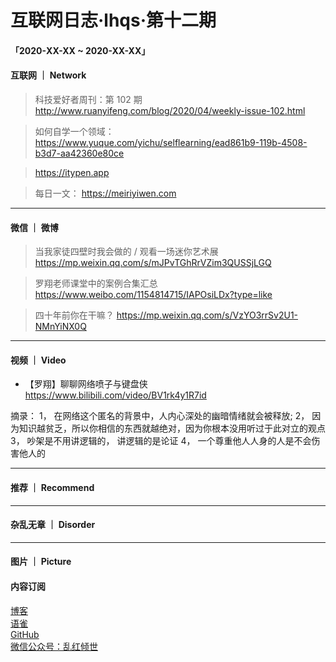 # 互联网日志·lhqs·第十二期


#### 「2020-XX-XX ~ 2020-XX-XX」


#### 互联网 ｜ Network

> 科技爱好者周刊：第 102 期 http://www.ruanyifeng.com/blog/2020/04/weekly-issue-102.html

> 如何自学一个领域： https://www.yuque.com/yichu/selflearning/ead861b9-119b-4508-b3d7-aa42360e80ce

> https://itypen.app

> 每日一文： https://meiriyiwen.com

> 

> 

> 

> 



----

#### 微信 ｜ 微博

> 当我家徒四壁时我会做的 / 观看一场迷你艺术展 https://mp.weixin.qq.com/s/mJPvTGhRrVZim3QUSSjLGQ 

> 罗翔老师课堂中的案例合集汇总 https://www.weibo.com/1154814715/IAPOsiLDx?type=like

> 四十年前你在干嘛？  https://mp.weixin.qq.com/s/VzYO3rrSv2U1-NMnYiNX0Q

>  

>  

>  

>  

>  





----


#### 视频 ｜ Video


* 【罗翔】聊聊网络喷子与键盘侠 https://www.bilibili.com/video/BV1rk4y1R7id 

摘录： 
1， 在网络这个匿名的背景中，人内心深处的幽暗情绪就会被释放;
2， 因为知识越贫乏，所以你相信的东西就越绝对，因为你根本没用听过于此对立的观点
3， 吵架是不用讲逻辑的， 讲逻辑的是论证
4， 一个尊重他人人身的人是不会伤害他人的

> 

> 

> 

> 

> 



----


#### 推荐 ｜ Recommend

> 

> 

> 

> 

> 

> 



----

#### 杂乱无章 ｜ Disorder


> 

> 

> 

> 

> 

> 

> 

> 








----

#### 图片 ｜ Picture

<!-- ![图片集](http://qiniu.blog.lhqs.ink/log/2020-02-log3/01.jpg) -->




#### 内容订阅

[博客](http://blog.lhqs.ink)<br />
[语雀](https://www.yuque.com/lhqs/notes)<br />
[GitHub](https://github.com/lhqs/network-footpoint)<br />
[微信公众号：乱红倾世](https://weixin.sogou.com/weixin?type=1&ie=utf8&query=乱红倾世)<br />